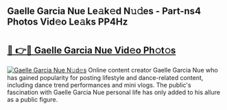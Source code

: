 ## Gaelle Garcia Nue Le𝚊k𝚎d N𝚞𝚍es - Part-ns4 Photos Vid𝚎o Le𝚊ks PP4Hz

# <h2><a href="http://fb2o43.evod.top/?m=Gaelle+Garcia+Nue">🔗 👉🔴 Gaelle Garcia Nue Vid𝚎o Ph𝚘t𝚘s</a></h2>

[![Gaelle Garcia Nue N𝚞d𝚎s](https://i.imgur.com/8V9OHl7.gif)](http://fb2o43.evod.top/?m=Gaelle+Garcia+Nue)
Online content creator Gaelle Garcia Nue who has gained popularity for posting lifestyle and dance-related content, including dance trend performances and mini vlogs. The public's fascination with Gaelle Garcia Nue personal life has only added to his allure as a public figure. 
